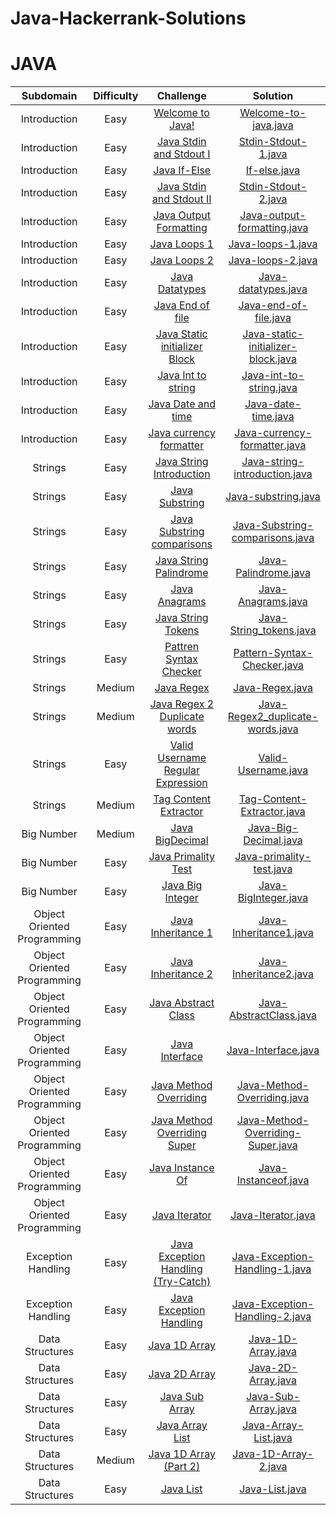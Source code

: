 # Java-Hackerrank-Solutions

# JAVA

|          Subdomain          | Difficulty |                                                       Challenge                                                        |                                                                         Solution                                                                          |
| :-------------------------: | :--------: | :--------------------------------------------------------------------------------------------------------------------: | :-------------------------------------------------------------------------------------------------------------------------------------------------------: |
|        Introduction         |    Easy    |                   [Welcome to Java!](https://www.hackerrank.com/challenges/welcome-to-java/problem)                    |            [Welcome-to-java.java](https://github.com/Manush54/Java-Hackerrank-Solutions/blob/main/Introduction/HackerRank_Welcometojava.java)             |
|        Introduction         |    Easy    |            [Java Stdin and Stdout I](https://www.hackerrank.com/challenges/java-stdin-and-stdout-1/problem)            |             [Stdin-Stdout-1.java](https://github.com/Manush54/Java-Hackerrank-Solutions/blob/main/Introduction/HackerRank_StdInStdOut1.java)              |
|        Introduction         |    Easy    |                       [Java If-Else](https://www.hackerrank.com/challenges/java-if-else/problem)                       |                    [If-else.java](https://github.com/Manush54/Java-Hackerrank-Solutions/blob/main/Introduction/HackerRank_IfElse.java)                    |
|        Introduction         |    Easy    |              [Java Stdin and Stdout II](https://www.hackerrank.com/challenges/java-stdin-stdout/problem)               |             [Stdin-Stdout-2.java](https://github.com/Manush54/Java-Hackerrank-Solutions/blob/main/Introduction/HackerRank_StdInStdOut2.java)              |
|        Introduction         |    Easy    |            [Java Output Formatting ](https://www.hackerrank.com/challenges/java-output-formatting/problem)             |         [Java-output-formatting.java](https://github.com/Manush54/Java-Hackerrank-Solutions/blob/main/Introduction/HackerRank_OutputFormat.java)          |
|        Introduction         |    Easy    |                      [Java Loops 1 ](https://www.hackerrank.com/challenges/java-loops-i/problem)                       |                 [Java-loops-1.java](https://github.com/Manush54/Java-Hackerrank-Solutions/blob/main/Introduction/HackerRank_Loops1.java)                  |
|        Introduction         |    Easy    |                   [Java Loops 2 ](https://https://www.hackerrank.com/challenges/java-loops/problem)                    |                 [Java-loops-2.java](https://github.com/Manush54/Java-Hackerrank-Solutions/blob/main/Introduction/HackerRank_Loops2.java)                  |
|        Introduction         |    Easy    |                    [Java Datatypes ](https://www.hackerrank.com/challenges/java-datatypes/problem)                     |               [Java-datatypes.java](https://github.com/Manush54/Java-Hackerrank-Solutions/blob/main/Introduction/HackerRank_DataTypes.java)               |
|        Introduction         |    Easy    |                  [Java End of file ](https://www.hackerrank.com/challenges/java-end-of-file/problem)                   |              [Java-end-of-file.java](https://github.com/Manush54/Java-Hackerrank-Solutions/blob/main/Introduction/HackerRank_EndOfFile.java)              |
|        Introduction         |    Easy    |      [Java Static initializer Block](https://www.hackerrank.com/challenges/java-static-initializer-block/problem)      |   [Java-static-initializer-block.java](https://github.com/Manush54/Java-Hackerrank-Solutions/blob/main/Introduction/HackerRank_StaticInitializer.java)    |
|        Introduction         |    Easy    |                 [Java Int to string](https://www.hackerrank.com/challenges/java-int-to-string/problem)                 |             [Java-int-to-string.java](https://github.com/Manush54/Java-Hackerrank-Solutions/blob/main/Introduction/HackerRank_IntToStr.java)              |
|        Introduction         |    Easy    |                 [Java Date and time](https://www.hackerrank.com/challenges/java-date-and-time/problem)                 |              [Java-date-time.java](https://github.com/Manush54/Java-Hackerrank-Solutions/blob/main/Introduction/HackerRank_DateAndTime.java)              |
|        Introduction         |    Easy    |            [Java currency formatter](https://www.hackerrank.com/challenges/java-currency-formatter/problem)            |      [Java-currency-formatter.java](https://github.com/Manush54/Java-Hackerrank-Solutions/blob/main/Introduction/HackerRank_CurrencyFormatter.java)       |
|           Strings           |    Easy    |          [Java String Introduction](https://www.hackerrank.com/challenges/java-strings-introduction/problem)           |       [Java-string-introduction.java](https://github.com/Manush54/Java-Hackerrank-Solutions/blob/main/Strings/HackerRank_StringsIntroduction.java)        |
|           Strings           |    Easy    |                    [Java Substring ](https://www.hackerrank.com/challenges/java-substring/problem)                     |                 [Java-substring.java](https://github.com/Manush54/Java-Hackerrank-Solutions/blob/main/Strings/HackerRank_SubString.java)                  |
|           Strings           |    Easy    |            [Java Substring comparisons](https://www.hackerrank.com/challenges/java-string-compare/problem)             |        [Java-Substring-comparisons.java](https://github.com/Manush54/Java-Hackerrank-Solutions/blob/main/Strings/HackerRank_StringComparison.java)        |
|           Strings           |    Easy    |              [Java String Palindrome](https://www.hackerrank.com/challenges/java-string-reverse/problem)               |                [Java-Palindrome.java](https://github.com/Manush54/Java-Hackerrank-Solutions/blob/main/Strings/HackerRank_Palindrome.java)                 |
|           Strings           |    Easy    |                     [Java Anagrams ](https://www.hackerrank.com/challenges/java-anagrams/problem)                      |                  [Java-Anagrams.java](https://github.com/Manush54/Java-Hackerrank-Solutions/blob/main/Strings/HackerRank_Anagrams.java)                   |
|           Strings           |    Easy    |                 [Java String Tokens](https://www.hackerrank.com/challenges/java-string-tokens/problem)                 |              [Java-String_tokens.java](https://github.com/Manush54/Java-Hackerrank-Solutions/blob/main/Strings/HackerRank_StringToken.java)               |
|           Strings           |    Easy    |             [Pattren Syntax Checker](https://www.hackerrank.com/challenges/pattern-syntax-checker/problem)             |           [Pattern-Syntax-Checker.java](https://github.com/Manush54/Java-Hackerrank-Solutions/blob/main/Strings/HackerRank_SyntaxChecker.java)            |
|           Strings           |   Medium   |                         [Java Regex](https://www.hackerrank.com/challenges/java-regex/problem)                         |                [Java-Regex.java](https://github.com/Manush54/Java-Hackerrank-Solutions/blob/main/Strings/HackerRank_IPAddressPattern.java)                |
|           Strings           |   Medium   |              [Java Regex 2 Duplicate words](https://www.hackerrank.com/challenges/duplicate-word/problem)              |            [Java-Regex2_duplicate-words.java](https://github.com/Manush54/Java-Hackerrank-Solutions/blob/main/Strings/HackerRank_RegEx2.java)             |
|           Strings           |    Easy    |       [Valid Username Regular Expression](https://www.hackerrank.com/challenges/valid-username-checker/problem)        |               [Valid-Username.java](https://github.com/Manush54/Java-Hackerrank-Solutions/blob/main/Strings/HackerRank_UsernameRegEx.java)                |
|           Strings           |   Medium   |             [Tag Content Extractor ](https://www.hackerrank.com/challenges/tag-content-extractor/problem)              |         [Tag-Content-Extractor.java](https://github.com/Manush54/Java-Hackerrank-Solutions/blob/main/Strings/HackerRank_TagExtractionString.java)         |
|         Big Number          |   Medium   |                   [Java BigDecimal ](https://www.hackerrank.com/challenges/java-bigdecimal/problem)                    |             [Java-Big-Decimal.java](https://github.com/Manush54/Java-Hackerrank-Solutions/blob/main/Big%20Number/HackerRank_BigDecimal.java)              |
|         Big Number          |    Easy    |                [Java Primality Test](https://www.hackerrank.com/challenges/java-primality-test/problem)                |          [Java-primality-test.java](https://github.com/Manush54/Java-Hackerrank-Solutions/blob/main/Big%20Number/HackerRank_PrimalityTest.java)           |
|         Big Number          |    Easy    |                  [ Java Big Integer ](https://www.hackerrank.com/challenges/java-biginteger/problem)                   |              [Java-BigInteger.java](https://github.com/Manush54/Java-Hackerrank-Solutions/blob/main/Big%20Number/HackerRank_BigNumber.java)               |
| Object Oriented Programming |    Easy    |                 [Java Inheritance 1](https://www.hackerrank.com/challenges/java-inheritance-1/problem)                 |                      [Java-Inheritance1.java](https://github.com/Manush54/Java-Hackerrank-Solutions/blob/main/OOP/Inheritance1.java)                      |
| Object Oriented Programming |    Easy    |                 [Java Inheritance 2](https://www.hackerrank.com/challenges/java-inheritance-2/problem)                 |                      [Java-Inheritance2.java](https://github.com/Manush54/Java-Hackerrank-Solutions/blob/main/OOP/Inheritance2.java)                      |
| Object Oriented Programming |    Easy    |                [Java Abstract Class](https://www.hackerrank.com/challenges/java-abstract-class/problem)                |                     [Java-AbstractClass.java](https://github.com/Manush54/Java-Hackerrank-Solutions/blob/main/OOP/AbstractClass.java)                     |
| Object Oriented Programming |    Easy    |                     [Java Interface](https://www.hackerrank.com/challenges/java-interface/problem)                     |                         [Java-Interface.java](https://github.com/Manush54/Java-Hackerrank-Solutions/blob/main/OOP/Interface.java)                         |
| Object Oriented Programming |    Easy    |             [Java Method Overriding](https://www.hackerrank.com/challenges/java-method-overriding/problem)             |                    [Java-Method-Overriding.java](https://github.com/Manush54/Java-Hackerrank-Solutions/blob/main/OOP/Overriding.java)                     |
| Object Oriented Programming |    Easy    |  [Java Method Overriding Super](https://www.hackerrank.com/challenges/java-method-overriding-2-super-keyword/problem)  |              [Java-Method-Overriding-Super.java](https://github.com/Manush54/Java-Hackerrank-Solutions/blob/main/OOP/Overriding2Super.java)               |
| Object Oriented Programming |    Easy    |               [Java Instance Of](https://www.hackerrank.com/challenges/java-instanceof-keyword/problem)                |                        [Java-Instanceof.java](https://github.com/Manush54/Java-Hackerrank-Solutions/blob/main/OOP/Instanceof.java)                        |
| Object Oriented Programming |    Easy    |                      [Java Iterator](https://www.hackerrank.com/challenges/java-iterator/problem)                      |                         [Java-Iterator.java](https://github.com/Manush54/Java-Hackerrank-Solutions/blob/main/OOP/Iterator1.java)                          |
|     Exception Handling      |    Easy    | [Java Exception Handling (Try-Catch)](https://www.hackerrank.com/challenges/java-exception-handling-try-catch/problem) | [Java-Exception-Handling-1.java](https://github.com/Manush54/Java-Hackerrank-Solutions/blob/main/Exception%20Handling/HackerRank_ExceptionHandling1.java) |
|     Exception Handling      |    Easy    |            [Java Exception Handling](https://www.hackerrank.com/challenges/java-exception-handling/problem)            | [Java-Exception-Handling-2.java](https://github.com/Manush54/Java-Hackerrank-Solutions/blob/main/Exception%20Handling/HackerRank_ExceptionHandling2.java) |
|       Data Structures       |    Easy    |               [Java 1D Array](https://www.hackerrank.com/challenges/java-1d-array-introduction/problem)                |                 [Java-1D-Array.java](https://github.com/Manush54/Java-Hackerrank-Solutions/blob/main/Data%20Structures/Java1DArray.java)                  |
|       Data Structures       |    Easy    |                      [Java 2D Array](https://www.hackerrank.com/challenges/java-2d-array/problem)                      |                 [Java-2D-Array.java](https://github.com/Manush54/Java-Hackerrank-Solutions/blob/main/Data%20Structures/Java2DArray.java)                  |
|       Data Structures       |    Easy    |                 [Java Sub Array](https://www.hackerrank.com/challenges/java-negative-subarray/problem)                 |                [Java-Sub-Array.java](https://github.com/Manush54/Java-Hackerrank-Solutions/blob/main/Data%20Structures/JavaSubArray.java)                 |
|       Data Structures       |    Easy    |                    [Java Array List](https://www.hackerrank.com/challenges/java-arraylist/problem)                     |               [Java-Array-List.java](https://github.com/Manush54/Java-Hackerrank-Solutions/blob/main/Data%20Structures/JavaArrayList.java)                |
|       Data Structures       |   Medium   |                 [Java 1D Array (Part 2)](https://www.hackerrank.com/challenges/java-1d-array/problem)                  |                [Java-1D-Array-2.java](https://github.com/Manush54/Java-Hackerrank-Solutions/blob/main/Data%20Structures/Java1DArray2.java)                |
|       Data Structures       |    Easy    |                          [Java List](https://www.hackerrank.com/challenges/java-list/problem)                          |                     [Java-List.java](https://github.com/Manush54/Java-Hackerrank-Solutions/blob/main/Data%20Structures/JavaList.java)                     |
